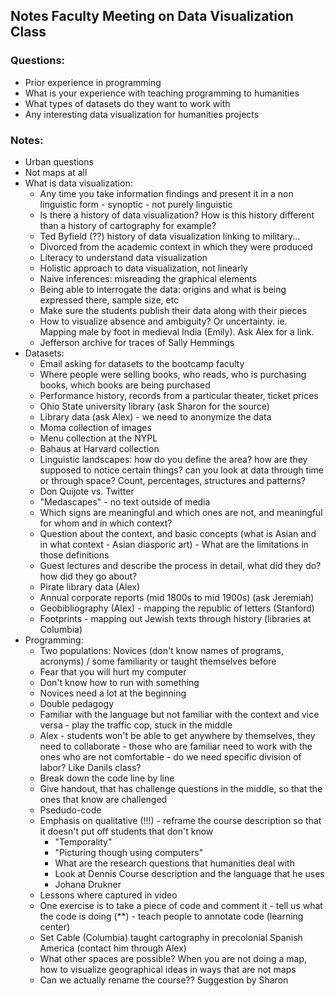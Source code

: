 ## Notes Faculty Meeting on Data Visualization Class

### Questions:
* Prior experience in programming
* What is your experience with teaching programming to humanities
* What types of datasets do they want to work with
* Any interesting data visualization for humanities projects

### Notes:
* Urban questions
* Not maps at all
* What is data visualization:
  * Any time you take information findings and present it in a non linguistic form - synoptic - not purely linguistic
  * Is there a history of data visualization? How is this history different than a history of cartography for example?
  * Ted Byfield (??) history of data visualization linking to military...
  * Divorced from the academic context in which they were produced
  * Literacy to understand data visualization
  * Holistic approach to data visualization, not linearly
  * Naive inferences: misreading the graphical elements
  * Being able to interrogate the data: origins and what is being expressed there, sample size, etc
  * Make sure the students publish their data along with their pieces
  * How to visualize absence and ambiguity? Or uncertainty. ie. Mapping male by foot in medieval India (Emily). Ask Alex for a link.
  * Jefferson archive for traces of Sally Hemmings
* Datasets:
  * Email asking for datasets to the bootcamp faculty
  * Where people were selling books, who reads, who is purchasing books, which books are being purchased
  * Performance history, records from a particular theater, ticket prices
  * Ohio State university library (ask Sharon for the source)
  * Library data (ask Alex) - we need to anonymize the data
  * Moma collection of images
  * Menu collection at the NYPL
  * Bahaus at Harvard collection
  * Linguistic landscapes: how do you define the area? how are they supposed to notice certain things? can you look at data through time or through space? Count, percentages, structures and patterns?
  * Don Quijote vs. Twitter
  * "Medascapes" - no text outside of media
  * Which signs are meaningful and which ones are not, and meaningful for whom and in which context?
  * Question about the context, and basic concepts (what is Asian and in what context - Asian diasporic art) - What are the limitations in those definitions
  * Guest lectures and describe the process in detail, what did they do? how did they go about?
  * Pirate library data (Alex)
  * Annual corporate reports (mid 1800s to mid 1900s) (ask Jeremiah)
  * Geobibliography (Alex) - mapping the republic of letters (Stanford)
  * Footprints - mapping out Jewish texts through history (libraries at Columbia)
* Programming:
  * Two populations: Novices (don't know names of programs, acronyms) / some familiarity or taught themselves before
  * Fear that you will hurt my computer
  * Don't know how to run with something
  * Novices need a lot at the beginning
  * Double pedagogy
  * Familiar with the language but not familiar with the context and vice versa - play the traffic cop, stuck in the middle
  * Alex - students won't be able to get anywhere by themselves, they need to collaborate - those who are familiar need to work with the ones who are not comfortable - do we need specific division of labor? Like Danils class?
  * Break down the code line by line
  * Give handout, that has challenge questions in the middle, so that the ones that know are challenged
  * Psedudo-code
  * Emphasis on qualitative (!!!) - reframe the course description so that it doesn't put off students that don't know
    * "Temporality"
    * "Picturing though using computers"
    * What are the research questions that humanities deal with
    * Look at Dennis Course description and the language that he uses
    * Johana Drukner
  * Lessons where captured in video
  * One exercise is to take a piece of code and comment it - tell us what the code is doing (**) - teach people to annotate code (learning center)
  * Set Cable (Columbia) taught cartography in precolonial Spanish America (contact him through Alex)
  * What other spaces are possible? When you are not doing a map, how to visualize geographical ideas in ways that are not maps
  * Can we actually rename the course?? Suggestion by Sharon